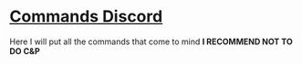 # <a href="https://github.com/ll-Exanime-ll/CommandsDiscord">Commands Discord</a>

<a>Here I will put all the commands that come to mind</a>
<a>**I RECOMMEND NOT TO DO C&P**</a>
